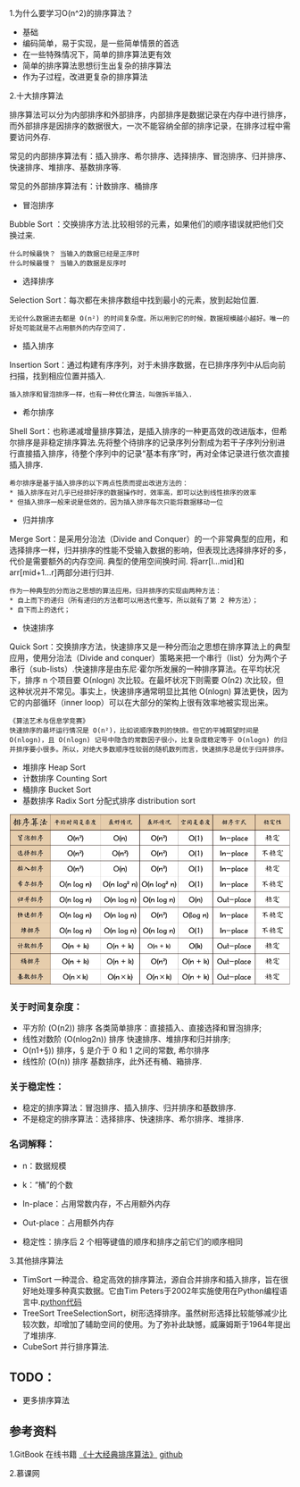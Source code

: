 1.为什么要学习O(n^2)的排序算法？

* 基础
* 编码简单，易于实现，是一些简单情景的首选
* 在一些特殊情况下，简单的排序算法更有效
* 简单的排序算法思想衍生出复杂的排序算法
* 作为子过程，改进更复杂的排序算法

2.十大排序算法

排序算法可以分为内部排序和外部排序，内部排序是数据记录在内存中进行排序，而外部排序是因排序的数据很大，一次不能容纳全部的排序记录，在排序过程中需要访问外存.

常见的内部排序算法有：插入排序、希尔排序、选择排序、冒泡排序、归并排序、快速排序、堆排序、基数排序等.

常见的外部排序算法有：计数排序、桶排序

* 冒泡排序

Bubble Sort	：交换排序方法.比较相邻的元素，如果他们的顺序错误就把他们交换过来.

	什么时候最快？	当输入的数据已经是正序时
	什么时候最慢？	当输入的数据是反序时
* 选择排序

Selection Sort：每次都在未排序数组中找到最小的元素，放到起始位置.

	无论什么数据进去都是 O(n²) 的时间复杂度。所以用到它的时候，数据规模越小越好。唯一的好处可能就是不占用额外的内存空间了.
* 插入排序	

Insertion Sort：通过构建有序序列，对于未排序数据，在已排序序列中从后向前扫描，找到相应位置并插入.

	插入排序和冒泡排序一样，也有一种优化算法，叫做拆半插入.
	
* 希尔排序	

Shell Sort：也称递减增量排序算法，是插入排序的一种更高效的改进版本，但希尔排序是非稳定排序算法.先将整个待排序的记录序列分割成为若干子序列分别进行直接插入排序，待整个序列中的记录“基本有序”时，再对全体记录进行依次直接插入排序.

	希尔排序是基于插入排序的以下两点性质而提出改进方法的：
	* 插入排序在对几乎已经排好序的数据操作时，效率高，即可以达到线性排序的效率
	* 但插入排序一般来说是低效的，因为插入排序每次只能将数据移动一位
	
* 归并排序

Merge Sort：是采用分治法（Divide and Conquer）的一个非常典型的应用，和选择排序一样，归并排序的性能不受输入数据的影响，但表现比选择排序好的多，代价是需要额外的内存空间. 典型的使用空间换时间. 将arr[l...mid]和arr[mid+1...r]两部分进行归并.

	作为一种典型的分而治之思想的算法应用，归并排序的实现由两种方法：
	* 自上而下的递归（所有递归的方法都可以用迭代重写，所以就有了第 2 种方法）；
	* 自下而上的迭代；

* 快速排序

Quick Sort：交换排序方法，快速排序又是一种分而治之思想在排序算法上的典型应用，使用分治法（Divide and conquer）策略来把一个串行（list）分为两个子串行（sub-lists）.快速排序是由东尼·霍尔所发展的一种排序算法。在平均状况下，排序 n 个项目要 Ο(nlogn) 次比较。在最坏状况下则需要 Ο(n2) 次比较，但这种状况并不常见。事实上，快速排序通常明显比其他 Ο(nlogn) 算法更快，因为它的内部循环（inner loop）可以在大部分的架构上很有效率地被实现出来。

	《算法艺术与信息学竞赛》
	快速排序的最坏运行情况是 O(n²)，比如说顺序数列的快排。但它的平摊期望时间是 O(nlogn)，且 O(nlogn) 记号中隐含的常数因子很小，比复杂度稳定等于 O(nlogn) 的归并排序要小很多。所以，对绝大多数顺序性较弱的随机数列而言，快速排序总是优于归并排序。

* 堆排序		Heap Sort
* 计数排序	Counting Sort
* 桶排序		Bucket Sort
* 基数排序	Radix Sort		分配式排序 distribution sort

![sort](../../resource/sort.png)

### 关于时间复杂度：

* 平方阶 (O(n2)) 排序 各类简单排序：直接插入、直接选择和冒泡排序;
* 线性对数阶 (O(nlog2n)) 排序 快速排序、堆排序和归并排序;
* O(n1+§)) 排序，§ 是介于 0 和 1 之间的常数, 希尔排序
* 线性阶 (O(n)) 排序 基数排序，此外还有桶、箱排序.

### 关于稳定性：

* 稳定的排序算法：冒泡排序、插入排序、归并排序和基数排序.
* 不是稳定的排序算法：选择排序、快速排序、希尔排序、堆排序.

### 名词解释：

* n：数据规模
* k：“桶”的个数

* In-place：占用常数内存，不占用额外内存
* Out-place：占用额外内存

* 稳定性：排序后 2 个相等键值的顺序和排序之前它们的顺序相同

3.其他排序算法

* TimSort 一种混合、稳定高效的排序算法，源自合并排序和插入排序，旨在很好地处理多种真实数据。它由Tim Peters于2002年实施使用在Python编程语言中.[python代码](https://blog.csdn.net/sinat_35678407/article/details/82974174)
* TreeSort TreeSelectionSort，树形选择排序。虽然树形选择比较能够减少比较次数，却增加了辅助空间的使用。为了弥补此缺憾，威廉姆斯于1964年提出了堆排序.
* CubeSort 并行排序算法.

## TODO：

* 更多排序算法

## 参考资料
1.GitBook 在线书籍 [《十大经典排序算法》](https://sort.hust.cc/) [github](https://github.com/hustcc/JS-Sorting-Algorithm)

2.慕课网